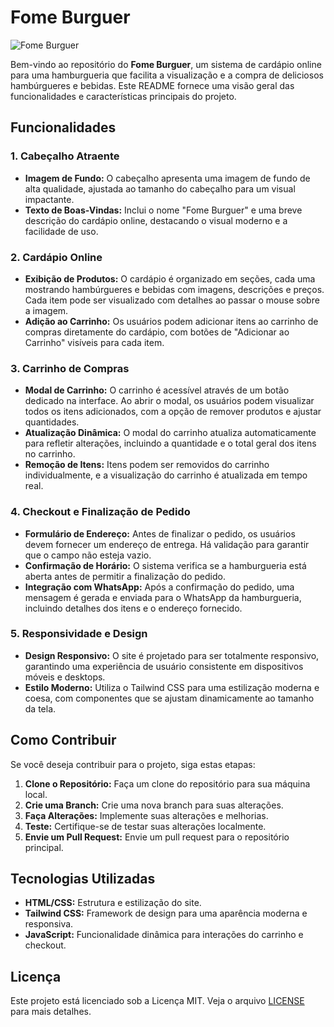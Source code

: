 # Fome Burguer

![Fome Burguer](https://github.com/user-attachments/assets/e628ca89-c502-4412-baf6-5a8f3a6a7890)

Bem-vindo ao repositório do **Fome Burguer**, um sistema de cardápio online para uma hamburgueria que facilita a visualização e a compra de deliciosos hambúrgueres e bebidas. Este README fornece uma visão geral das funcionalidades e características principais do projeto.

## Funcionalidades

### 1. **Cabeçalho Atraente**

- **Imagem de Fundo:** O cabeçalho apresenta uma imagem de fundo de alta qualidade, ajustada ao tamanho do cabeçalho para um visual impactante.
- **Texto de Boas-Vindas:** Inclui o nome "Fome Burguer" e uma breve descrição do cardápio online, destacando o visual moderno e a facilidade de uso.

### 2. **Cardápio Online**

- **Exibição de Produtos:** O cardápio é organizado em seções, cada uma mostrando hambúrgueres e bebidas com imagens, descrições e preços. Cada item pode ser visualizado com detalhes ao passar o mouse sobre a imagem.
- **Adição ao Carrinho:** Os usuários podem adicionar itens ao carrinho de compras diretamente do cardápio, com botões de "Adicionar ao Carrinho" visíveis para cada item.

### 3. **Carrinho de Compras**

- **Modal de Carrinho:** O carrinho é acessível através de um botão dedicado na interface. Ao abrir o modal, os usuários podem visualizar todos os itens adicionados, com a opção de remover produtos e ajustar quantidades.
- **Atualização Dinâmica:** O modal do carrinho atualiza automaticamente para refletir alterações, incluindo a quantidade e o total geral dos itens no carrinho.
- **Remoção de Itens:** Itens podem ser removidos do carrinho individualmente, e a visualização do carrinho é atualizada em tempo real.

### 4. **Checkout e Finalização de Pedido**

- **Formulário de Endereço:** Antes de finalizar o pedido, os usuários devem fornecer um endereço de entrega. Há validação para garantir que o campo não esteja vazio.
- **Confirmação de Horário:** O sistema verifica se a hamburgueria está aberta antes de permitir a finalização do pedido.
- **Integração com WhatsApp:** Após a confirmação do pedido, uma mensagem é gerada e enviada para o WhatsApp da hamburgueria, incluindo detalhes dos itens e o endereço fornecido.

### 5. **Responsividade e Design**

- **Design Responsivo:** O site é projetado para ser totalmente responsivo, garantindo uma experiência de usuário consistente em dispositivos móveis e desktops.
- **Estilo Moderno:** Utiliza o Tailwind CSS para uma estilização moderna e coesa, com componentes que se ajustam dinamicamente ao tamanho da tela.

## Como Contribuir

Se você deseja contribuir para o projeto, siga estas etapas:

1. **Clone o Repositório:** Faça um clone do repositório para sua máquina local.
2. **Crie uma Branch:** Crie uma nova branch para suas alterações.
3. **Faça Alterações:** Implemente suas alterações e melhorias.
4. **Teste:** Certifique-se de testar suas alterações localmente.
5. **Envie um Pull Request:** Envie um pull request para o repositório principal.

## Tecnologias Utilizadas

- **HTML/CSS:** Estrutura e estilização do site.
- **Tailwind CSS:** Framework de design para uma aparência moderna e responsiva.
- **JavaScript:** Funcionalidade dinâmica para interações do carrinho e checkout.

## Licença

Este projeto está licenciado sob a Licença MIT. Veja o arquivo [LICENSE](LICENSE) para mais detalhes.




